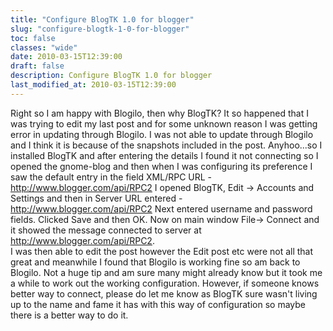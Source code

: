 ```yaml
---
title: "Configure BlogTK 1.0 for blogger"
slug: "configure-blogtk-1-0-for-blogger"
toc: false
classes: "wide"
date: 2010-03-15T12:39:00
draft: false
description: Configure BlogTK 1.0 for blogger
last_modified_at: 2010-03-15T12:39:00
---
```

Right so I am happy with Blogilo, then why BlogTK?
It so happened that I was trying to edit my last post and for some unknown reason I was getting error in updating through Blogilo. I was not able to update through Blogilo and I think it is because of the snapshots included in the post.
Anyhoo...so I installed BlogTK and after entering the details I found it not connecting so I opened the gnome-blog and then when I was configuring its preference I saw the default entry in the field XML/RPC URL - <a href="http://www.blogger.com/api/RPC2">http://www.blogger.com/api/RPC2</a>
I opened BlogTK, Edit -&gt; Accounts and Settings and then in Server URL entered - <a href="http://www.blogger.com/api/RPC2">http://www.blogger.com/api/RPC2</a>
Next entered username and password fields. Clicked Save and then OK. Now on main window File-&gt; Connect and it showed the message connected to server at <a href="http://www.blogger.com/api/RPC2">http://www.blogger.com/api/RPC2</a>.<br>
I was then able to edit the post however the Edit post etc were not all that great and meanwhile I found that Blogilo is working fine so am back to Blogilo.
Not a huge tip and am sure many might already know but it took me a while to work out the working configuration.
However, if someone knows better way to connect, please do let me know as BlogTK sure wasn't living up to the name and fame it has with this way of configuration so maybe there is a better way to do it.
